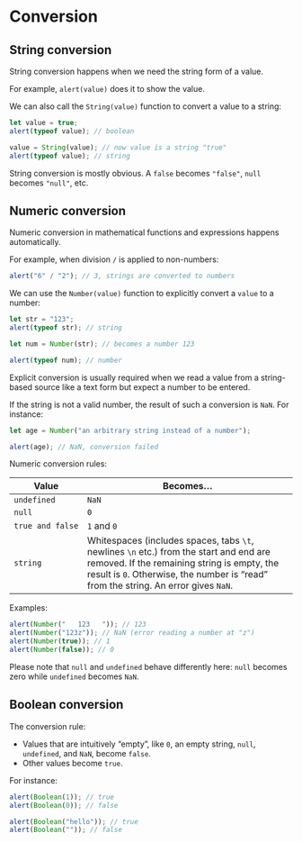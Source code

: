 # Conversion

## String conversion

String conversion happens when we need the string form of a value.

For example, `alert(value)` does it to show the value.

We can also call the `String(value)` function to convert a value to a string:

```javascript
let value = true;
alert(typeof value); // boolean

value = String(value); // now value is a string "true"
alert(typeof value); // string
```

String conversion is mostly obvious. A `false` becomes `"false"`, `null` becomes `"null"`, etc.

## Numeric conversion

Numeric conversion in mathematical functions and expressions happens automatically.

For example, when division `/` is applied to non-numbers:

```javascript
alert("6" / "2"); // 3, strings are converted to numbers
```

We can use the `Number(value)` function to explicitly convert a `value` to a number:

```javascript
let str = "123";
alert(typeof str); // string

let num = Number(str); // becomes a number 123

alert(typeof num); // number
```

Explicit conversion is usually required when we read a value from a string-based source like a text form but expect a number to be entered.

If the string is not a valid number, the result of such a conversion is `NaN`. For instance:

```javascript
let age = Number("an arbitrary string instead of a number");

alert(age); // NaN, conversion failed
```

Numeric conversion rules:

| Value            | Becomes…                                                                                                                                                                                                                     |
| ---------------- | ---------------------------------------------------------------------------------------------------------------------------------------------------------------------------------------------------------------------------- |
| `undefined`      | `NaN`                                                                                                                                                                                                                        |
| `null`           | `0`                                                                                                                                                                                                                          |
| `true and false` | `1` and `0`                                                                                                                                                                                                                  |
| `string`         | Whitespaces (includes spaces, tabs `\t`, newlines `\n` etc.) from the start and end are removed. If the remaining string is empty, the result is `0`. Otherwise, the number is “read” from the string. An error gives `NaN`. |

Examples:

```javascript
alert(Number("   123   ")); // 123
alert(Number("123z")); // NaN (error reading a number at "z")
alert(Number(true)); // 1
alert(Number(false)); // 0
```

Please note that `null` and `undefined` behave differently here: `null` becomes zero while `undefined` becomes `NaN`.

## Boolean conversion

The conversion rule:

- Values that are intuitively “empty”, like `0`, an empty string, `null`, `undefined`, and `NaN`, become `false`.
- Other values become `true`.

For instance:

```javascript
alert(Boolean(1)); // true
alert(Boolean(0)); // false

alert(Boolean("hello")); // true
alert(Boolean("")); // false
```
